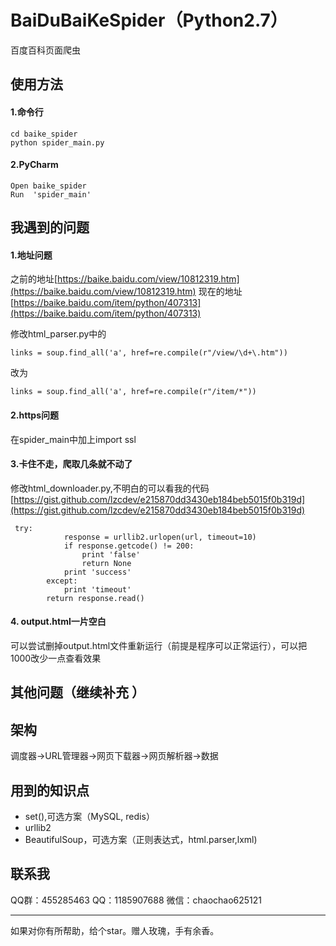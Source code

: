 # BaiDuBaiKeSpider（Python2.7）
百度百科页面爬虫
## 使用方法
#### 1.命令行
```
cd baike_spider
python spider_main.py
```
#### 2.PyCharm
```
Open baike_spider
Run  'spider_main'
```
## 我遇到的问题
#### 1.地址问题
之前的地址[https://baike.baidu.com/view/10812319.htm](https://baike.baidu.com/view/10812319.htm)
现在的地址[https://baike.baidu.com/item/python/407313](https://baike.baidu.com/item/python/407313)

修改html_parser.py中的 
```
links = soup.find_all('a', href=re.compile(r"/view/\d+\.htm"))
```
改为
```
links = soup.find_all('a', href=re.compile(r"/item/*"))
```
  
#### 2.https问题
在spider_main中加上import ssl

#### 3.卡住不走，爬取几条就不动了
修改html_downloader.py,不明白的可以看我的代码[https://gist.github.com/lzcdev/e215870dd3430eb184beb5015f0b319d](https://gist.github.com/lzcdev/e215870dd3430eb184beb5015f0b319d)
```
 try:
            response = urllib2.urlopen(url, timeout=10)
            if response.getcode() != 200:
                print 'false'
                return None
            print 'success'
        except:
            print 'timeout'
        return response.read()
```
#### 4. output.html一片空白
可以尝试删掉output.html文件重新运行（前提是程序可以正常运行），可以把1000改少一点查看效果
## 其他问题（继续补充 ）

## 架构
调度器->URL管理器->网页下载器->网页解析器->数据
## 用到的知识点
- set(),可选方案（MySQL, redis）
- urllib2
- BeautifulSoup，可选方案（正则表达式，html.parser,lxml)

## 联系我
QQ群：455285463
QQ：1185907688
微信：chaochao625121
- - - 
如果对你有所帮助，给个star。赠人玫瑰，手有余香。

